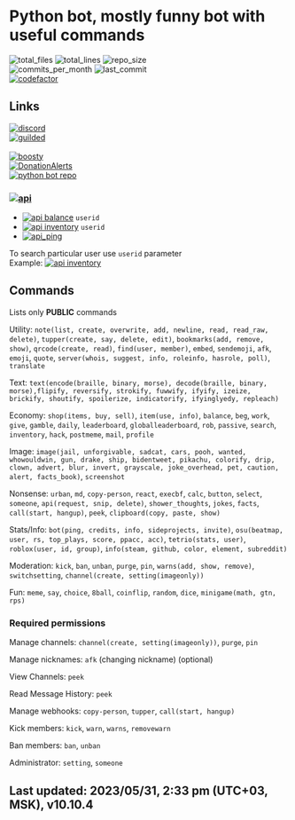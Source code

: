 # Python bot, mostly funny bot with useful commands

![total_files](https://img.shields.io/github/directory-file-count/maxy-dev/pythonbot?label=total%20files) ![total_lines](https://img.shields.io/tokei/lines/github/1randomguyspecial/pythonbot) ![repo_size](https://img.shields.io/github/repo-size/maxy-dev/pythonbot) \
![commits_per_month](https://img.shields.io/github/commit-activity/m/1randomguyspecial/pythonbot) ![last_commit](https://img.shields.io/github/last-commit/maxy-dev/pythonbot/main) \
[![codefactor](https://img.shields.io/codefactor/grade/github/1randomguyspecial/pythonbot/main?label=codefactor&logo=codefactor)](https://www.codefactor.io/repository/github/naxy-dev/pythonbot)

## Links

[![discord](https://img.shields.io/discord/910131051320475648?color=5865F2&label=Support%20server&logo=discord&logoColor=white)](https://discord.gg/jRK82RNx73) \
[![guilded](https://img.shields.io/badge/Guilded%20Support%20server-keNWeOPp-yellow)](https://www.guilded.gg/i/keNWeOPp?cid=bec0dc7b-4b97-41c7-aaa4-513d3e53f5e7&intent=chat) \
\
[![boosty](https://img.shields.io/badge/Support%20me%20on-Boosty!-orange)](https://boosty.to/number1) \
[![DonationAlerts](https://img.shields.io/badge/Support%20me%20on-DonationAlerts!-yellow)](https://www.donationalerts.com/r/maxy1) \
[![python bot repo](https://img.shields.io/badge/Github%20repo-Python%20Bot-blue?logo=github&logoColor=white&labelColor=24282d)](https://github.com/1randomguyspecial/pythonbot)

### [![api](https://img.shields.io/badge/API-e7641b?logo=replit&logoColor=white)](https://pb.number2d.repl.co/) 
- [![api balance](https://img.shields.io/badge/-api%2Fbalance-e7641b?logo=replit&logoColor=white)](https://pb.number2d.repl.co/api/balance) `userid`
- [![api inventory](https://img.shields.io/badge/-api%2Finventory-e7641b?logo=replit&logoColor=white)](https://pb.number2d.repl.co/api/inventory) `userid`
- [![api_ping](https://img.shields.io/badge/-api%2Fping-e7641b?logo=replit&logoColor=white)](https://pb.number2d.repl.co/api/ping)

To search particular user use `userid` parameter \
Example: [![api inventory](https://img.shields.io/badge/-%2Fbalance%3Fuserid%3D439788095483936768-e7641b?logo=replit&logoColor=white)](https://pb.number2d.repl.co/api/balance?userid=439788095483936768)

## Commands

Lists only **__PUBLIC__** commands

Utility: `note(list, create, overwrite, add, newline, read, read_raw, delete)`, `tupper(create, say, delete, edit)`, `bookmarks(add, remove, show)`, `qrcode(create, read)`, `find(user, member)`, `embed`, `sendemoji`, `afk`, `emoji`, `quote`, `server(whois, suggest, info, roleinfo, hasrole, poll)`, `translate`

Text: `text(encode(braille, binary, morse), decode(braille, binary, morse),flipify, reversify, strokify, fuwwify, ifyify, izeize, brickify, shoutify, spoilerize, indicatorify, ifyinglyedy, repleach)`

Economy: `shop(items, buy, sell)`, `item(use, info)`, `balance`, `beg`, `work`, `give`, `gamble`, `daily`, `leaderboard`, `globalleaderboard`, `rob`, `passive`, `search`, `inventory`, `hack`, `postmeme`, `mail`, `profile`

Image: `image(jail, unforgivable, sadcat, cars, pooh, wanted, whowouldwin, gun, drake, ship, bidentweet, pikachu, colorify, drip, clown, advert, blur, invert, grayscale, joke_overhead, pet, caution, alert, facts_book)`, `screenshot`

Nonsense: `urban`, `md`, `copy-person`, `react`, `execbf`, `calc`, `button`, `select`, `someone`, `api(request, snip, delete)`, `shower_thoughts`, `jokes`, `facts`, `call(start, hangup)`, `peek`, `clipboard(copy, paste, show)`

Stats/Info: `bot(ping, credits, info, sideprojects, invite)`, `osu(beatmap, user, rs, top_plays, score, ppacc, acc)`, `tetrio(stats, user)`, `roblox(user, id, group)`, `info(steam, github, color, element, subreddit)`

Moderation: `kick`, `ban`, `unban`, `purge`, `pin`, `warns(add, show, remove)`, `switchsetting`, `channel(create, setting(imageonly))`

Fun: `meme`, `say`, `choice`, `8ball`, `coinflip`, `random`, `dice`, `minigame(math, gtn, rps)`

### Required permissions

Manage channels: `channel(create, setting(imageonly))`, `purge`, `pin`

Manage nicknames: `afk` (changing nickname) (optional)

View Channels: `peek`

Read Message History: `peek`

Manage webhooks: `copy-person`, `tupper`, `call(start, hangup)`

Kick members: `kick`, `warn`, `warns`, `removewarn`

Ban members: `ban`, `unban`

Administrator: `setting`, `someone`

## Last updated: 2023/05/31, 2:33 pm (UTC+03, MSK), v10.10.4
